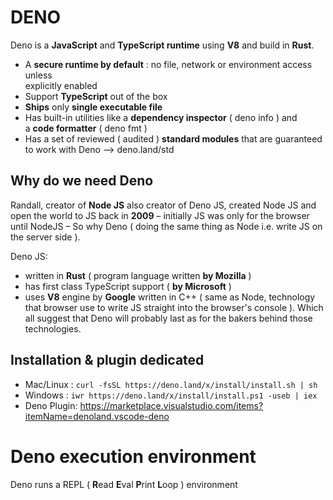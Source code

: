 # DENO

Deno is a **JavaScript** and **TypeScript runtime** using **V8** and build in **Rust**.

* A **secure runtime by default** : no file, network or environment access unless  
 explicitly enabled
* Support **TypeScript** out of the box
* **Ships** only **single executable file**
* Has built-in utilities like a **dependency inspector** ( deno info ) and  
a **code formatter** ( deno fmt )
* Has a set of reviewed ( audited ) **standard modules** that are guaranteed to work with Deno -->  deno.land/std


## Why do we need Deno
Randall, creator of **Node JS** also creator of Deno JS, created Node JS and open the world to JS back in **2009** – initially JS was only for the browser  
until NodeJS –  So why Deno ( doing the same thing as Node i.e. write JS on the server side ).

Deno JS:
* written in **Rust** ( program language written **by Mozilla** )
* has first class TypeScript support ( **by Microsoft** )
* uses **V8** engine by **Google** written in C++ ( same as Node, technology that browser use to  write JS straight into the browser's console ).
Which all suggest that Deno will probably last as for the bakers behind those  
technologies.


## Installation & plugin dedicated
* Mac/Linux : ```curl -fsSL https://deno.land/x/install/install.sh | sh```
* Windows : ```iwr https://deno.land/x/install/install.ps1 -useb | iex```
* Deno Plugin: https://marketplace.visualstudio.com/items?itemName=denoland.vscode-deno



# Deno execution environment
Deno runs a REPL ( **R**ead **E**val **P**rint **L**oop ) environment 